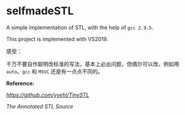 # selfmadeSTL
A simple implementation of STL, with the help of `gcc 2.9.5`.

This project is implemented with VS2019.



感受：

千万不要自作聪明改标准的写法，基本上必出问题，但偶尔可以改，例如用 `auto`。`gcc` 和 `MSVC` 还是有一点点不同的。

**Reference:**

*https://github.com/yyehl/TinySTL*

*The Annotated STL Source*

